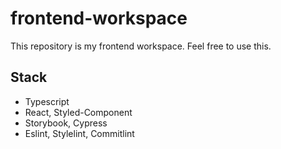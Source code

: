 # frontend-workspace

This repository is my frontend workspace. Feel free to use this.

## Stack

- Typescript
- React, Styled-Component
- Storybook, Cypress
- Eslint, Stylelint, Commitlint
